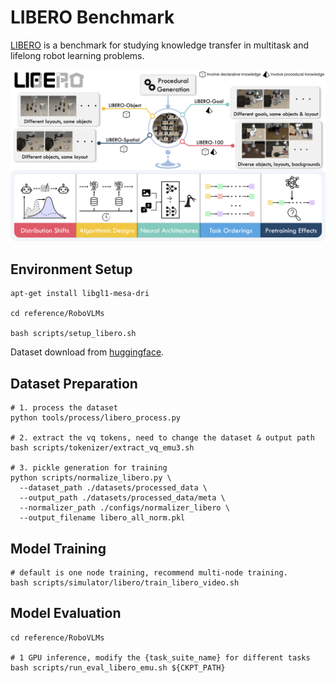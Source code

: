 # LIBERO Benchmark

[LIBERO](https://github.com/Lifelong-Robot-Learning/LIBERO) is a benchmark for studying knowledge transfer in multitask and lifelong robot learning problems. 

![](imgs/libero.png)

## Environment Setup
```shell
apt-get install libgl1-mesa-dri

cd reference/RoboVLMs

bash scripts/setup_libero.sh
```

Dataset download from [huggingface](https://huggingface.co/datasets/openvla/modified_libero_rlds).

## Dataset Preparation
```shell
# 1. process the dataset
python tools/process/libero_process.py

# 2. extract the vq tokens, need to change the dataset & output path
bash scripts/tokenizer/extract_vq_emu3.sh 

# 3. pickle generation for training
python scripts/normalize_libero.py \
  --dataset_path ./datasets/processed_data \
  --output_path ./datasets/processed_data/meta \
  --normalizer_path ./configs/normalizer_libero \
  --output_filename libero_all_norm.pkl
```

## Model Training
```shell
# default is one node training, recommend multi-node training.
bash scripts/simulator/libero/train_libero_video.sh
```

## Model Evaluation
```shell
cd reference/RoboVLMs

# 1 GPU inference, modify the {task_suite_name} for different tasks
bash scripts/run_eval_libero_emu.sh ${CKPT_PATH} 
```
